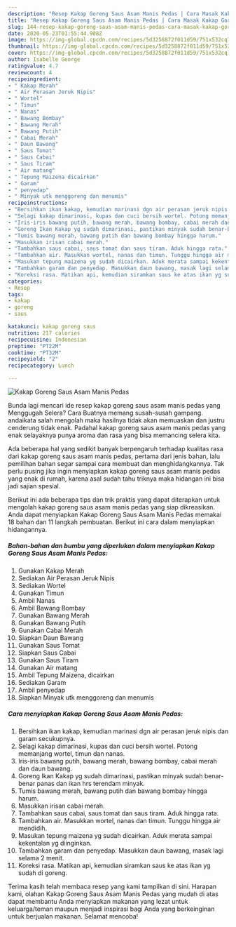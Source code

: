 ```yaml
---
description: "Resep Kakap Goreng Saus Asam Manis Pedas | Cara Masak Kakap Goreng Saus Asam Manis Pedas Yang Enak Dan Mudah"
title: "Resep Kakap Goreng Saus Asam Manis Pedas | Cara Masak Kakap Goreng Saus Asam Manis Pedas Yang Enak Dan Mudah"
slug: 144-resep-kakap-goreng-saus-asam-manis-pedas-cara-masak-kakap-goreng-saus-asam-manis-pedas-yang-enak-dan-mudah
date: 2020-05-23T01:55:44.908Z
image: https://img-global.cpcdn.com/recipes/5d3258872f011d59/751x532cq70/kakap-goreng-saus-asam-manis-pedas-foto-resep-utama.jpg
thumbnail: https://img-global.cpcdn.com/recipes/5d3258872f011d59/751x532cq70/kakap-goreng-saus-asam-manis-pedas-foto-resep-utama.jpg
cover: https://img-global.cpcdn.com/recipes/5d3258872f011d59/751x532cq70/kakap-goreng-saus-asam-manis-pedas-foto-resep-utama.jpg
author: Isabelle George
ratingvalue: 4.7
reviewcount: 4
recipeingredient:
- " Kakap Merah"
- " Air Perasan Jeruk Nipis"
- " Wortel"
- " Timun"
- " Nanas"
- " Bawang Bombay"
- " Bawang Merah"
- " Bawang Putih"
- " Cabai Merah"
- " Daun Bawang"
- " Saus Tomat"
- " Saus Cabai"
- " Saus Tiram"
- " Air matang"
- " Tepung Maizena dicairkan"
- " Garam"
- " penyedap"
- " Minyak utk menggoreng dan menumis"
recipeinstructions:
- "Bersihkan ikan kakap, kemudian marinasi dgn air perasan jeruk nipis dan garam secukupnya."
- "Selagi kakap dimarinasi, kupas dan cuci bersih wortel. Potong memanjang wortel, timun dan nanas."
- "Iris-iris bawang putih, bawang merah, bawang bombay, cabai merah dan daun bawang."
- "Goreng Ikan Kakap yg sudah dimarinasi, pastikan minyak sudah benar-benar panas dan ikan hrs terendam minyak."
- "Tumis bawang merah, bawang putih dan bawang bombay hingga harum."
- "Masukkan irisan cabai merah."
- "Tambahkan saus cabai, saus tomat dan saus tiram. Aduk hingga rata."
- "Tambahkan air. Masukkan wortel, nanas dan timun. Tunggu hingga air mendidih."
- "Masukan tepung maizena yg sudah dicairkan. Aduk merata sampai kekentalan yg diinginkan."
- "Tambahkan garam dan penyedap. Masukkan daun bawang, masak lagi selama 2 menit."
- "Koreksi rasa. Matikan api, kemudian siramkan saus ke atas ikan yg sudah di goreng."
categories:
- Resep
tags:
- kakap
- goreng
- saus

katakunci: kakap goreng saus 
nutrition: 217 calories
recipecuisine: Indonesian
preptime: "PT22M"
cooktime: "PT32M"
recipeyield: "2"
recipecategory: Lunch

---
```



![Kakap Goreng Saus Asam Manis Pedas](https://img-global.cpcdn.com/recipes/5d3258872f011d59/751x532cq70/kakap-goreng-saus-asam-manis-pedas-foto-resep-utama.jpg)

Bunda lagi mencari ide resep kakap goreng saus asam manis pedas yang Menggugah Selera? Cara Buatnya memang susah-susah gampang. andaikata salah mengolah maka hasilnya tidak akan memuaskan dan justru cenderung tidak enak. Padahal kakap goreng saus asam manis pedas yang enak selayaknya punya aroma dan rasa yang bisa memancing selera kita.



Ada beberapa hal yang sedikit banyak berpengaruh terhadap kualitas rasa dari kakap goreng saus asam manis pedas, pertama dari jenis bahan, lalu pemilihan bahan segar sampai cara membuat dan menghidangkannya. Tak perlu pusing jika ingin menyiapkan kakap goreng saus asam manis pedas yang enak di rumah, karena asal sudah tahu triknya maka hidangan ini bisa jadi sajian spesial.


Berikut ini ada beberapa tips dan trik praktis yang dapat diterapkan untuk mengolah kakap goreng saus asam manis pedas yang siap dikreasikan. Anda dapat menyiapkan Kakap Goreng Saus Asam Manis Pedas memakai 18 bahan dan 11 langkah pembuatan. Berikut ini cara dalam menyiapkan hidangannya.

<!--inarticleads1-->

##### Bahan-bahan dan bumbu yang diperlukan dalam menyiapkan Kakap Goreng Saus Asam Manis Pedas:

1. Gunakan  Kakap Merah
1. Sediakan  Air Perasan Jeruk Nipis
1. Sediakan  Wortel
1. Gunakan  Timun
1. Ambil  Nanas
1. Ambil  Bawang Bombay
1. Gunakan  Bawang Merah
1. Gunakan  Bawang Putih
1. Gunakan  Cabai Merah
1. Siapkan  Daun Bawang
1. Gunakan  Saus Tomat
1. Siapkan  Saus Cabai
1. Gunakan  Saus Tiram
1. Gunakan  Air matang
1. Ambil  Tepung Maizena, dicairkan
1. Sediakan  Garam
1. Ambil  penyedap
1. Siapkan  Minyak utk menggoreng dan menumis




<!--inarticleads2-->

##### Cara menyiapkan Kakap Goreng Saus Asam Manis Pedas:

1. Bersihkan ikan kakap, kemudian marinasi dgn air perasan jeruk nipis dan garam secukupnya.
1. Selagi kakap dimarinasi, kupas dan cuci bersih wortel. Potong memanjang wortel, timun dan nanas.
1. Iris-iris bawang putih, bawang merah, bawang bombay, cabai merah dan daun bawang.
1. Goreng Ikan Kakap yg sudah dimarinasi, pastikan minyak sudah benar-benar panas dan ikan hrs terendam minyak.
1. Tumis bawang merah, bawang putih dan bawang bombay hingga harum.
1. Masukkan irisan cabai merah.
1. Tambahkan saus cabai, saus tomat dan saus tiram. Aduk hingga rata.
1. Tambahkan air. Masukkan wortel, nanas dan timun. Tunggu hingga air mendidih.
1. Masukan tepung maizena yg sudah dicairkan. Aduk merata sampai kekentalan yg diinginkan.
1. Tambahkan garam dan penyedap. Masukkan daun bawang, masak lagi selama 2 menit.
1. Koreksi rasa. Matikan api, kemudian siramkan saus ke atas ikan yg sudah di goreng.




Terima kasih telah membaca resep yang kami tampilkan di sini. Harapan kami, olahan Kakap Goreng Saus Asam Manis Pedas yang mudah di atas dapat membantu Anda menyiapkan makanan yang lezat untuk keluarga/teman maupun menjadi inspirasi bagi Anda yang berkeinginan untuk berjualan makanan. Selamat mencoba!
